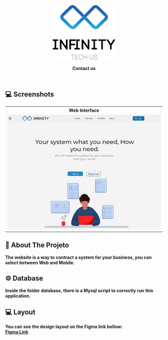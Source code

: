 <div align="center">
    <img alt="logo" src=".github/logo.svg" width="200px" />
    <br>
    <p><strong>Contact us<p>
         
</div>

<br>


## 💻 Screenshots

<table>
	<tr>
		<th width="100%">
			Web Interface<br>
		</th>
	</tr>	
	</tr>
	<tr>
		<td>
		    <img alt="Home" src=".github/home.jpg" width="100%">
		</td>
	</tr>
</table>


## 📖 About The Projeto
The website is a way to contract a system for your business, you can select between Web and Mobile.

## ⚙ Database
Inside the folder database, there is a Mysql script to correctly run this application.

## 💻 Layout
You can see the design layout on the Figma link bellow: 
<br>
[Figma Link](https://www.figma.com/file/EPYH5k9xyXBLKE2ocpqo3a/Infinity-Php?node-id=57%3A15)
